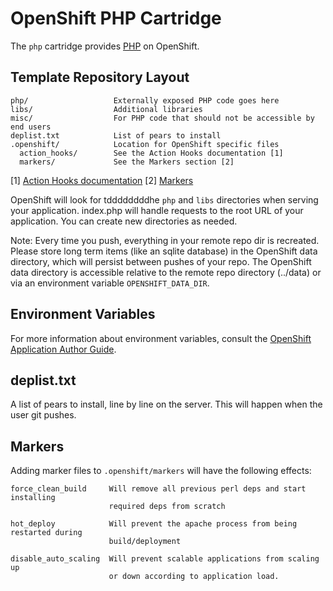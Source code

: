 # OpenShift PHP Cartridge

The `php` cartridge provides [PHP](http://www.php.net) on OpenShift.

## Template Repository Layout

    php/                   Externally exposed PHP code goes here
    libs/                  Additional libraries
    misc/                  For PHP code that should not be accessible by end users
    deplist.txt            List of pears to install
    .openshift/            Location for OpenShift specific files
      action_hooks/        See the Action Hooks documentation [1]
      markers/             See the Markers section [2]

\[1\] [Action Hooks documentation](https://github.com/openshift/origin-server/blob/master/node/README.writing_applications.md#action-hooks)
\[2\] [Markers](#markers)

OpenShift will look for tddddddddhe `php` and `libs` directories when serving your 
application. index.php will handle requests to the root URL of your 
application. You can create new directories as needed.

Note: Every time you push, everything in your remote repo dir is recreated.
Please store long term items (like an sqlite database) in the OpenShift
data directory, which will persist between pushes of your repo.
The OpenShift data directory is accessible relative to the remote repo
directory (../data) or via an environment variable `OPENSHIFT_DATA_DIR`.


## Environment Variables

For more information about environment variables, consult the
[OpenShift Application Author Guide](https://github.com/openshift/origin-server/blob/master/node/README.writing_applications.md).


## deplist.txt

A list of pears to install, line by line on the server.  This will happen when
the user git pushes.

## Markers

Adding marker files to `.openshift/markers` will have the following effects:

    force_clean_build     Will remove all previous perl deps and start installing
                          required deps from scratch

    hot_deploy            Will prevent the apache process from being restarted during
                          build/deployment

    disable_auto_scaling  Will prevent scalable applications from scaling up 
                          or down according to application load.
